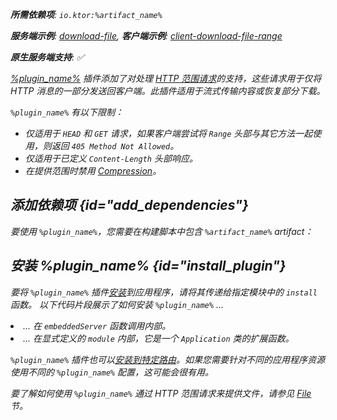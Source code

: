 [//]: # (title: 部分内容)

<primary-label ref="server-plugin"/>

<var name="artifact_name" value="ktor-server-partial-content"/>
<var name="package_name" value="io.ktor.server.plugins.partialcontent"/>
<var name="plugin_name" value="PartialContent"/>

<tldr>
<p>
<b>所需依赖项</b>: <code>io.ktor:%artifact_name%</code>
</p>
<p>
<b>服务端示例</b>:
<a href="https://github.com/ktorio/ktor-documentation/tree/%ktor_version%/codeSnippets/snippets/download-file">download-file</a>,
<b>客户端示例</b>:
<a href="https://github.com/ktorio/ktor-documentation/tree/%ktor_version%/codeSnippets/snippets/client-download-file-range">client-download-file-range</a>
</p>
<p>
    <b><Links href="/ktor/server-native" summary="Ktor 支持 Kotlin/Native，并允许您在没有额外运行时或虚拟机的情况下运行服务端。">原生服务端</Links>支持</b>: ✅
</p>
</tldr>

[%plugin_name%](https://api.ktor.io/ktor-server/ktor-server-plugins/ktor-server-partial-content/io.ktor.server.plugins.partialcontent/-partial-content.html) 插件添加了对处理 [HTTP 范围请求](https://developer.mozilla.org/en-US/docs/Web/HTTP/Range_requests)的支持，这些请求用于仅将 HTTP 消息的一部分发送回客户端。此插件适用于流式传输内容或恢复部分下载。

`%plugin_name%` 有以下限制：
-   仅适用于 `HEAD` 和 `GET` 请求，如果客户端尝试将 `Range` 头部与其它方法一起使用，则返回 `405 Method Not Allowed`。
-   仅适用于已定义 `Content-Length` 头部响应。
-   在提供范围时禁用 [Compression](server-compression.md)。

## 添加依赖项 {id="add_dependencies"}

<p>
    要使用 <code>%plugin_name%</code>，您需要在构建脚本中包含 <code>%artifact_name%</code> artifact：
</p>
<Tabs group="languages">
    <TabItem title="Gradle (Kotlin)" group-key="kotlin">
        <code-block lang="Kotlin" code="            implementation(&quot;io.ktor:%artifact_name%:$ktor_version&quot;)"/>
    </TabItem>
    <TabItem title="Gradle (Groovy)" group-key="groovy">
        <code-block lang="Groovy" code="            implementation &quot;io.ktor:%artifact_name%:$ktor_version&quot;"/>
    </TabItem>
    <TabItem title="Maven" group-key="maven">
        <code-block lang="XML" code="            &lt;dependency&gt;&#10;                &lt;groupId&gt;io.ktor&lt;/groupId&gt;&#10;                &lt;artifactId&gt;%artifact_name%-jvm&lt;/artifactId&gt;&#10;                &lt;version&gt;${ktor_version}&lt;/version&gt;&#10;            &lt;/dependency&gt;"/>
    </TabItem>
</Tabs>

## 安装 %plugin_name% {id="install_plugin"}

<p>
    要将 <code>%plugin_name%</code> 插件<a href="#install">安装</a>到应用程序，请将其传递给指定<Links href="/ktor/server-modules" summary="模块允许您通过分组路由来构建应用程序。">模块</Links>中的 <code>install</code> 函数。
    以下代码片段展示了如何安装 <code>%plugin_name%</code> ...
</p>
<list>
    <li>
        ... 在 <code>embeddedServer</code> 函数调用内部。
    </li>
    <li>
        ... 在显式定义的 <code>module</code> 内部，它是一个 <code>Application</code> 类的扩展函数。
    </li>
</list>
<Tabs>
    <TabItem title="embeddedServer">
        <code-block lang="kotlin" code="            import io.ktor.server.engine.*&#10;            import io.ktor.server.netty.*&#10;            import io.ktor.server.application.*&#10;            import %package_name%.*&#10;&#10;            fun main() {&#10;                embeddedServer(Netty, port = 8080) {&#10;                    install(%plugin_name%)&#10;                    // ...&#10;                }.start(wait = true)&#10;            }"/>
    </TabItem>
    <TabItem title="module">
        <code-block lang="kotlin" code="            import io.ktor.server.application.*&#10;            import %package_name%.*&#10;            // ...&#10;            fun Application.module() {&#10;                install(%plugin_name%)&#10;                // ...&#10;            }"/>
    </TabItem>
</Tabs>
<p>
    <code>%plugin_name%</code> 插件也可以<a href="#install-route">安装到特定路由</a>。如果您需要针对不同的应用程序资源使用不同的 <code>%plugin_name%</code> 配置，这可能会很有用。
</p>

要了解如何使用 `%plugin_name%` 通过 HTTP 范围请求来提供文件，请参见 [File](server-responses.md#file) 节。